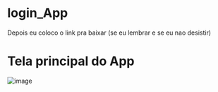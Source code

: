 # login_App
Depois eu coloco o link pra baixar (se eu lembrar e se eu nao desistir)

# Tela principal do App

![image](https://github.com/lslucasO/login_App/assets/109396382/21e3e25c-0e41-4750-8f3e-76f6cdce5feb)
